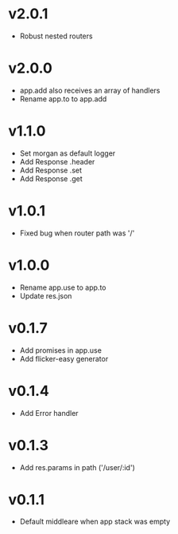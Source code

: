 v2.0.1
====
* Robust nested routers


v2.0.0
====
* app.add also receives an array of handlers
* Rename app.to to app.add

v1.1.0
====
* Set morgan as default logger
* Add Response .header
* Add Response .set
* Add Response .get

v1.0.1
====
* Fixed bug when router path was '/'

v1.0.0
====
* Rename app.use to app.to
* Update res.json

v0.1.7
====
* Add promises in app.use
* Add flicker-easy generator

v0.1.4
====
* Add Error handler

v0.1.3
====
* Add res.params in  path ('/user/:id')

v0.1.1
====
* Default middleare when app stack was empty

